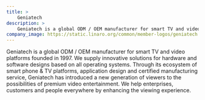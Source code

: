 ```yaml
---
title: >
    Geniatech
description: >
    Geniatech is a global ODM / OEM manufacturer for smart TV and video platforms founded in 1997.
company_image: https://static.linaro.org/common/member-logos/geniatech.jpg
---
```

Geniatech is a global ODM / OEM manufacturer for smart TV and video platforms founded in 1997. We supply innovative solutions for hardware and software designs based on all operating systems. Through its ecosystem of smart phone & TV platforms, application design and certified manufacturing service, Geniatech has introduced a new generation of viewers to the possibilities of premium video entertainment. We help enterprises, customers and people everywhere by enhancing the viewing experience.
